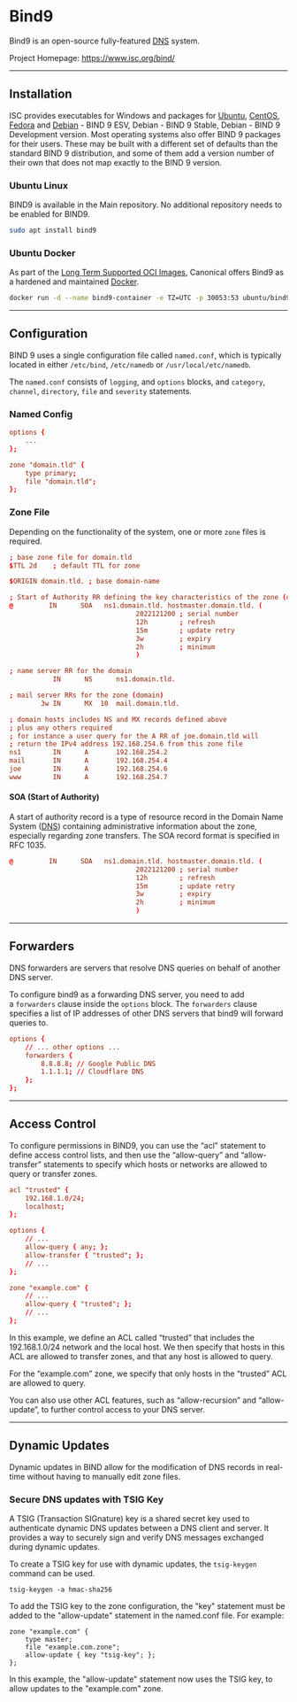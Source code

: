 # Bind9

Bind9 is an open-source fully-featured [DNS](networking/dns) system. 

Project Homepage: https://www.isc.org/bind/

---
## Installation

ISC provides executables for Windows and packages for [Ubuntu](linux/distros/ubuntu.md), [CentOS](linux/distros/centos.md), [Fedora](linux/distros/fedora.md)  and [Debian](linux/distros/debian.md) - BIND 9 ESV, Debian - BIND 9 Stable, Debian - BIND 9 Development version. Most operating systems also offer BIND 9 packages for their users. These may be built with a different set of defaults than the standard BIND 9 distribution, and some of them add a version number of their own that does not map exactly to the BIND 9 version.


### Ubuntu Linux

BIND9 is available in the Main repository. No additional repository needs to be enabled for BIND9.

```sh 
sudo apt install bind9
```


### Ubuntu Docker

As part of the [Long Term Supported OCI Images](https://ubuntu.com/security/docker-images), Canonical offers Bind9 as a hardened and maintained [Docker](docker/docker.md).

```sh
docker run -d --name bind9-container -e TZ=UTC -p 30053:53 ubuntu/bind9:9.18-22.04_beta
```


---
## Configuration

BIND 9 uses a single configuration file called `named.conf`, which is typically located in either `/etc/bind`, `/etc/namedb` or `/usr/local/etc/namedb`.

The `named.conf` consists of `logging`, and `options` blocks, and `category`, `channel`, `directory`, `file` and `severity` statements.

### Named Config

```conf
options {
	...
};

zone "domain.tld" {
	type primary;
	file "domain.tld";
};
```

### Zone File

Depending on the functionality of the system, one or more `zone` files is required.

```conf
; base zone file for domain.tld
$TTL 2d    ; default TTL for zone

$ORIGIN domain.tld. ; base domain-name

; Start of Authority RR defining the key characteristics of the zone (domain)
@         IN      SOA   ns1.domain.tld. hostmaster.domain.tld. (
                                2022121200 ; serial number
                                12h        ; refresh
                                15m        ; update retry
                                3w         ; expiry
                                2h         ; minimum
                                )

; name server RR for the domain
           IN      NS      ns1.domain.tld.

; mail server RRs for the zone (domain)
        3w IN      MX  10  mail.domain.tld.

; domain hosts includes NS and MX records defined above
; plus any others required
; for instance a user query for the A RR of joe.domain.tld will
; return the IPv4 address 192.168.254.6 from this zone file
ns1        IN      A       192.168.254.2
mail       IN      A       192.168.254.4
joe        IN      A       192.168.254.6
www        IN      A       192.168.254.7

```

#### SOA (Start of Authority)

A start of authority record is a type of resource record in the Domain Name System ([DNS](networking/dns.md)) containing administrative information about the zone, especially regarding zone transfers. The SOA record format is specified in RFC 1035.

```conf
@         IN      SOA   ns1.domain.tld. hostmaster.domain.tld. (
                                2022121200 ; serial number
                                12h        ; refresh
                                15m        ; update retry
                                3w         ; expiry
                                2h         ; minimum
                                )
```


---
## Forwarders

DNS forwarders are servers that resolve DNS queries on behalf of another DNS server.

To configure bind9 as a forwarding DNS server, you need to add a `forwarders` clause inside the `options` block. The `forwarders` clause specifies a list of IP addresses of other DNS servers that bind9 will forward queries to.

```conf
options {
    // ... other options ...
    forwarders {
        8.8.8.8; // Google Public DNS
        1.1.1.1; // Cloudflare DNS
    };
};
```

---
## Access Control

To configure permissions in BIND9, you can use the “acl” statement to define access control lists, and then use the “allow-query” and “allow-transfer” statements to specify which hosts or networks are allowed to query or transfer zones.

```conf
acl "trusted" {
    192.168.1.0/24;
    localhost;
};

options {
    // ...
    allow-query { any; };
    allow-transfer { "trusted"; };
    // ...
};

zone "example.com" {
    // ...
    allow-query { "trusted"; };
    // ...
};
```

In this example, we define an ACL called “trusted” that includes the 192.168.1.0/24 network and the local host. We then specify that hosts in this ACL are allowed to transfer zones, and that any host is allowed to query.

For the “example.com” zone, we specify that only hosts in the “trusted” ACL are allowed to query.

You can also use other ACL features, such as “allow-recursion” and “allow-update”, to further control access to your DNS server.

---
## Dynamic Updates

Dynamic updates in BIND allow for the modification of DNS records in real-time without having to manually edit zone files. 

### Secure DNS updates with TSIG Key

A TSIG (Transaction SIGnature) key is a shared secret key used to authenticate dynamic DNS updates between a DNS client and server. It provides a way to securely sign and verify DNS messages exchanged during dynamic updates.

To create a TSIG key for use with dynamic updates, the `tsig-keygen` command can be used.

```
tsig-keygen -a hmac-sha256
```

To add the TSIG key to the zone configuration, the "key" statement must be added to the "allow-update" statement in the named.conf file. For example:

```
zone "example.com" {
    type master;
    file "example.com.zone";
    allow-update { key "tsig-key"; };
};
```

In this example, the "allow-update" statement now uses the TSIG key, to allow updates to the "example.com" zone.
